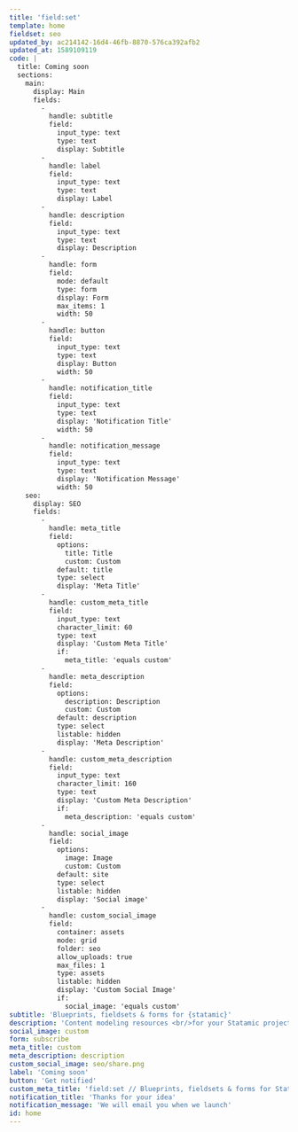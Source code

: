 ```yaml
---
title: 'field:set'
template: home
fieldset: seo
updated_by: ac214142-16d4-46fb-8870-576ca392afb2
updated_at: 1589109119
code: |
  title: Coming soon
  sections:
    main:
      display: Main
      fields:
        -
          handle: subtitle
          field:
            input_type: text
            type: text
            display: Subtitle
        -
          handle: label
          field:
            input_type: text
            type: text
            display: Label
        -
          handle: description
          field:
            input_type: text
            type: text
            display: Description
        -
          handle: form
          field:
            mode: default
            type: form
            display: Form
            max_items: 1
            width: 50
        -
          handle: button
          field:
            input_type: text
            type: text
            display: Button
            width: 50
        -
          handle: notification_title
          field:
            input_type: text
            type: text
            display: 'Notification Title'
            width: 50
        -
          handle: notification_message
          field:
            input_type: text
            type: text
            display: 'Notification Message'
            width: 50
    seo:
      display: SEO
      fields:
        -
          handle: meta_title
          field:
            options:
              title: Title
              custom: Custom
            default: title
            type: select
            display: 'Meta Title'
        -
          handle: custom_meta_title
          field:
            input_type: text
            character_limit: 60
            type: text
            display: 'Custom Meta Title'
            if:
              meta_title: 'equals custom'
        -
          handle: meta_description
          field:
            options:
              description: Description
              custom: Custom
            default: description
            type: select
            listable: hidden
            display: 'Meta Description'
        -
          handle: custom_meta_description
          field:
            input_type: text
            character_limit: 160
            type: text
            display: 'Custom Meta Description'
            if:
              meta_description: 'equals custom'
        -
          handle: social_image
          field:
            options:
              image: Image
              custom: Custom
            default: site
            type: select
            listable: hidden
            display: 'Social image'
        -
          handle: custom_social_image
          field:
            container: assets
            mode: grid
            folder: seo
            allow_uploads: true
            max_files: 1
            type: assets
            listable: hidden
            display: 'Custom Social Image'
            if:
              social_image: 'equals custom'
subtitle: 'Blueprints, fieldsets & forms for {statamic}'
description: 'Content modeling resources <br/>for your Statamic projects<span class="text-pink">.</span>'
social_image: custom
form: subscribe
meta_title: custom
meta_description: description
custom_social_image: seo/share.png
label: 'Coming soon'
button: 'Get notified'
custom_meta_title: 'field:set // Blueprints, fieldsets & forms for Statamic.'
notification_title: 'Thanks for your idea'
notification_message: 'We will email you when we launch'
id: home
---
```

